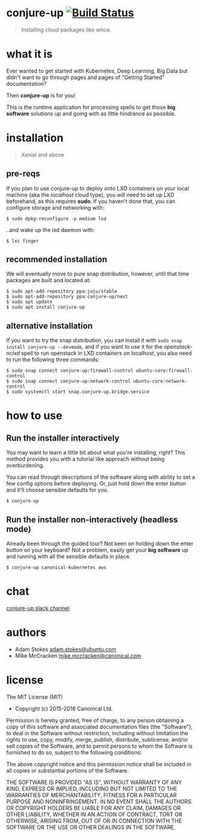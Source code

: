 # conjure-up [![Build Status](https://travis-ci.org/conjure-up/conjure-up.svg?branch=master)](https://travis-ci.org/conjure-up/conjure-up)
> Installing cloud packages like whoa.

# what it is

Ever wanted to get started with Kubernetes, Deep Learning, Big Data but didn't want
to go through pages and pages of "Getting Started" documentation?

Then **conjure-up** is for you!

This is the runtime application for processing spells to get those **big software**
solutions up and going with as little hindrance as possible.

# installation

> Xenial and above

## pre-reqs

If you plan to use conjure-up to deploy onto LXD containers on your local
machine (aka the _localhost_ cloud type), you will need to set up LXD
beforehand, as this requires **sudo**. If you haven't done that, you can configure
storage and networking with:
```
$ sudo dpkg-reconfigure -p medium lxd
```

..and wake up the lxd daemon with:

```
$ lxc finger
```

## recommended installation
We will eventually move to pure snap distribution, however, until that time
packages are built and located at:

```
$ sudo apt-add-repository ppa:juju/stable
$ sudo apt-add-repository ppa:conjure-up/next
$ sudo apt update
$ sudo apt install conjure-up
```

## alternative installation
If you want to try the snap distribution, you can install it with `sudo snap install conjure-up --devmode`,
and if you want to use it for the _openstack-nclxd_ spell to run openstack in LXD containers on localhost,
you also need to run the following three commands:

```
$ sudo snap connect conjure-up:firewall-control ubuntu-core:firewall-control
$ sudo snap connect conjure-up:network-control ubuntu-core:network-control
$ sudo systemctl start snap.conjure-up.bridge.service
```

# how to use

## Run the installer interactively

You may want to learn a little bit about what you're installing, right? This
method provides you with a tutorial like approach without being overburdening.

You can read through descriptions of the software along with ability to set a
few config options before deploying. Or, just hold down the enter button and
it'll choose sensible defaults for you.

```
$ conjure-up
```

## Run the installer non-interactively (headless mode)

Already been through the guided tour? Not keen on holding down the enter button
on your keyboard? Not a problem, easily get your **big software** up and running
with all the sensible defaults in place.

```
$ conjure-up canonical-kubernetes aws
```

# chat

[conjure-up slack channel](https://conjure-up.slack.com/signup)

# authors

* Adam Stokes <adam.stokes@ubuntu.com>
* Mike McCracken <mike.mccracken@canonical.com>

# license

The MIT License (MIT)

* Copyright (c) 2015-2016 Canonical Ltd.

Permission is hereby granted, free of charge, to any person obtaining a copy
of this software and associated documentation files (the "Software"), to deal
in the Software without restriction, including without limitation the rights
to use, copy, modify, merge, publish, distribute, sublicense, and/or sell
copies of the Software, and to permit persons to whom the Software is
furnished to do so, subject to the following conditions:

The above copyright notice and this permission notice shall be included in
all copies or substantial portions of the Software.

THE SOFTWARE IS PROVIDED "AS IS", WITHOUT WARRANTY OF ANY KIND, EXPRESS OR
IMPLIED, INCLUDING BUT NOT LIMITED TO THE WARRANTIES OF MERCHANTABILITY,
FITNESS FOR A PARTICULAR PURPOSE AND NONINFRINGEMENT. IN NO EVENT SHALL THE
AUTHORS OR COPYRIGHT HOLDERS BE LIABLE FOR ANY CLAIM, DAMAGES OR OTHER
LIABILITY, WHETHER IN AN ACTION OF CONTRACT, TORT OR OTHERWISE, ARISING FROM,
OUT OF OR IN CONNECTION WITH THE SOFTWARE OR THE USE OR OTHER DEALINGS IN
THE SOFTWARE.
